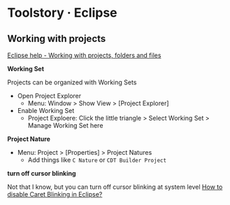 # Toolstory · Eclipse


## Working with projects

[Eclipse help - Working with projects, folders and files](https://help.eclipse.org/luna/index.jsp?topic=%2Forg.eclipse.platform.doc.user%2Ftasks%2Ftasks-45a.htm)

**Working Set**

Projects can be organized with Working Sets

* Open Project Explorer
    * Menu: Window > Show View > [Project Explorer]
* Enable Working Set
    * Project Exploere: Click the little triangle > Select Working Set > Manage Working Set here

**Project Nature**

* Menu: Project > [Properties] > Project Natures
    * Add things like `C Nature` or `CDT Builder Project`

**turn off cursor blinking**

Not that I know, but you can turn off cursor blinking at system level [How to disable Caret Blinking in Eclipse?](https://stackoverflow.com/questions/49233299/how-to-disable-caret-blinking-in-eclipse)